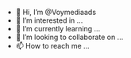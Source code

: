 - 👋 Hi, I’m @Voymediaads
- 👀 I’m interested in ...
- 🌱 I’m currently learning ...
- 💞️ I’m looking to collaborate on ...
- 📫 How to reach me ...

<!---
Voymediaads/Voymediaads is a ✨ special ✨ repository because its `README.md` (this file) appears on your GitHub profile.
You can click the Preview link to take a look at your changes.
--->
